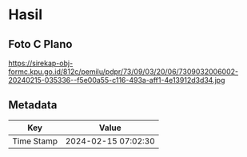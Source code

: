 # Hasil

## Foto C Plano

https://sirekap-obj-formc.kpu.go.id/812c/pemilu/pdpr/73/09/03/20/06/7309032006002-20240215-035336--f5e00a55-c116-493a-aff1-4e13912d3d34.jpg


## Metadata

| Key        | Value               |
| ---------- | ------------------- |
| Time Stamp | 2024-02-15 07:02:30 |



